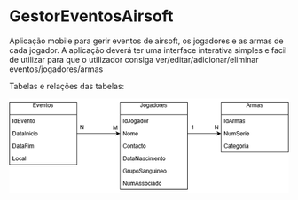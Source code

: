 # GestorEventosAirsoft
Aplicação mobile para gerir eventos de airsoft, os jogadores e as armas de cada jogador.
A aplicação deverá ter uma interface interativa simples e facil de utilizar para que o utilizador consiga ver/editar/adicionar/eliminar eventos/jogadores/armas

Tabelas e relações das tabelas:

![alt text](https://github.com/leonelr9/GestorEventosAirsoft/blob/master/imagem/tabela2.png)
